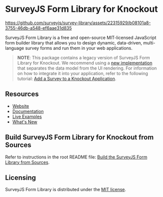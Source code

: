 # SurveyJS Form Library for Knockout


https://github.com/surveyjs/survey-library/assets/22315929/b08101a8-3755-46db-a548-ef6aae31d835


SurveyJS Form Library is a free and open-source MIT-licensed JavaScript form builder library that allows you to design dynamic, data-driven, multi-language survey forms and run them in your web applications.

> **NOTE**: This package contains a legacy version of SurveyJS Form Library for Knockout. We recommend using a [new implementation](https://www.npmjs.com/package/survey-react-ui) that separates the data model from the UI rendering. For information on how to integrate it into your application, refer to the following tutorial: [Add a Survey to a Knockout Application](https://surveyjs.io/form-library/documentation/get-started-knockout).

## Resources

- [Website](https://surveyjs.io/)
- [Documentation](https://surveyjs.io/Documentation/Library)
- [Live Examples](https://surveyjs.io/form-library/examples/nps-question/knockoutjs)
- [What's New](https://surveyjs.io/WhatsNew)

## Build SurveyJS Form Library for Knockout from Sources

Refer to instructions in the root README file: [Build the SurveyJS Form Library from Sources](https://github.com/surveyjs/survey-library#build-the-surveyjs-form-library-from-sources).

## Licensing

SurveyJS Form Library is distributed under the [MIT license](https://github.com/surveyjs/survey-library/blob/master/LICENSE).
